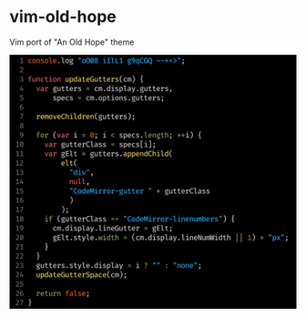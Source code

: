 # vim-old-hope
Vim port of "An Old Hope" theme

![Preview image showing vim-old-hope on a sample JavaScript file with a dark background](preview.png)
